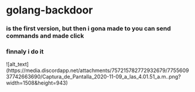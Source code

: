 <h1> golang-backdoor</h1>
<h3>is the first version, but then i gona made to you can send commands and made click </h3>
<h3> finnaly i do it  </h3>
<h3you need to open the port 8090</h3>
![alt_text](https://media.discordapp.net/attachments/757215782772932679/775560937742663690/Captura_de_Pantalla_2020-11-09_a_las_4.01.51_a.m..png?width=1508&height=943)

